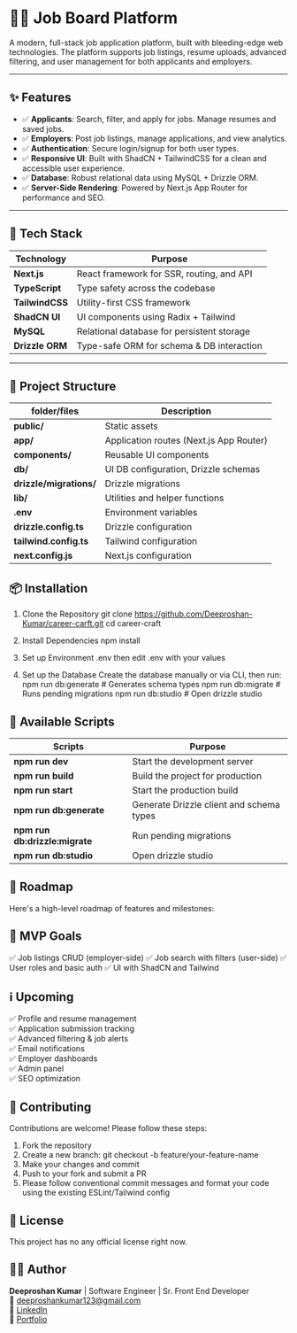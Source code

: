 # 🧑‍💼 Job Board Platform

A modern, full-stack job application platform, built with bleeding-edge web technologies. The platform supports job listings, resume uploads, advanced filtering, and user management for both applicants and employers.

---

## ✨ Features

- ✅ **Applicants**: Search, filter, and apply for jobs. Manage resumes and saved jobs.
- ✅ **Employers**: Post job listings, manage applications, and view analytics.
- ✅ **Authentication**: Secure login/signup for both user types.
- ✅ **Responsive UI**: Built with ShadCN + TailwindCSS for a clean and accessible user experience.
- ✅ **Database**: Robust relational data using MySQL + Drizzle ORM.
- ✅ **Server-Side Rendering**: Powered by Next.js App Router for performance and SEO.

---

## 🧱 Tech Stack

| Technology     | Purpose                                       |
|----------------|-----------------------------------------------|
| **Next.js**    | React framework for SSR, routing, and API     |
| **TypeScript** | Type safety across the codebase               |
| **TailwindCSS**| Utility-first CSS framework                   |
| **ShadCN UI**  | UI components using Radix + Tailwind          |
| **MySQL**      | Relational database for persistent storage    |
| **Drizzle ORM**| Type-safe ORM for schema & DB interaction     |

---

## 📁 Project Structure

| folder/files              | Description                                   |
|---------------------------|-----------------------------------------------|
| **public/**               | Static assets                                 |
| **app/**                  | Application routes (Next.js App Router)       |
| **components/**           | Reusable UI components                        |
| **db/**                   | UI DB configuration, Drizzle schemas          |
| **drizzle/migrations/**   | Drizzle migrations                            |
| **lib/**                  | Utilities and helper functions                |
| **.env**                  | Environment variables                         |
| **drizzle.config.ts**     | Drizzle configuration                         |
| **tailwind.config.ts**    | Tailwind configuration                        |
| **next.config.js**        | Next.js configuration                         |

## 📦 Installation

1. Clone the Repository
git clone https://github.com/Deeproshan-Kumar/career-carft.git
cd career-craft

2. Install Dependencies
npm install

3. Set up Environment
.env then edit .env with your values

4. Set up the Database
Create the database manually or via CLI, then run:
npm run db:generate   # Generates schema types
npm run db:migrate    # Runs pending migrations
npm run db:studio     # Open drizzle studio

## 🧪 Available Scripts

| Scripts                           | Purpose                                       |
|-----------------------------------|-----------------------------------------------|
| **npm run dev**                   | Start the development server                  |
| **npm run build**                 | Build the project for production              |
| **npm run start**                 | Start the production build                    |
| **npm run db:generate**           | Generate Drizzle client and schema types      |
| **npm run db:drizzle:migrate**    | Run pending migrations                        |
| **npm run db:studio**             | Open drizzle studio                           |

## 🚧 Roadmap

Here's a high-level roadmap of features and milestones:

## 🎯 MVP Goals

✅ Job listings CRUD (employer-side)
✅ Job search with filters (user-side)
✅ User roles and basic auth
✅ UI with ShadCN and Tailwind
 
 
## ℹ️ Upcoming

✅ Profile and resume management  
✅ Application submission tracking  
✅ Advanced filtering & job alerts  
✅ Email notifications  
✅ Employer dashboards  
✅ Admin panel  
✅ SEO optimization

## 🤝 Contributing

Contributions are welcome! Please follow these steps:
1. Fork the repository
2. Create a new branch: git checkout -b feature/your-feature-name
3. Make your changes and commit
4. Push to your fork and submit a PR
5. Please follow conventional commit messages and format your code using the existing ESLint/Tailwind config

## 📝 License

This project has no any official license right now.

## 🙋‍♂️ Author

**Deeproshan Kumar** | Software Engineer | Sr. Front End Developer  
📧 deeproshankumar123@gmail.com  
🔗 [LinkedIn](https://www.linkedin.com/in/deeproshan-kumar/)  
📂 [Portfolio](https://portfolio-in-nine.vercel.app/)